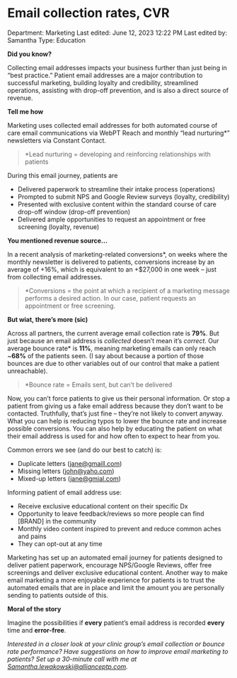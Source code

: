 # Email collection rates, CVR

Department: Marketing
Last edited: June 12, 2023 12:22 PM
Last edited by: Samantha
Type: Education

**Did you know?**

Collecting email addresses impacts your business further than just being in “best practice.” Patient email addresses are a major contribution to successful marketing, building loyalty and credibility, streamlined operations, assisting with drop-off prevention, and is also a direct source of revenue.

**Tell me how**

Marketing uses collected email addresses for both automated course of care email communications via WebPT Reach and monthly “lead nurturing*” newsletters via Constant Contact.

> *Lead nurturing = developing and reinforcing relationships with patients
> 

During this email journey, patients are

- Delivered paperwork to streamline their intake process (operations)
- Prompted to submit NPS and Google Review surveys (loyalty, credibility)
- Presented with exclusive content within the standard course of care drop-off window (drop-off prevention)
- Delivered ample opportunities to request an appointment or free screening (loyalty, revenue)

**You mentioned revenue source…**

In a recent analysis of marketing-related conversions*, on weeks where the monthly newsletter is delivered to patients, conversions increase by an average of +16%, which is equivalent to an +$27,000 in one week – just from collecting email addresses.

> *Conversions = the point at which a recipient of a marketing message performs a desired action. In our case, patient requests an appointment or free screening.
> 

**But wiat, there’s more (sic)**

Across all partners, the current average email collection rate is **79%**. But just because an email address is *collected* doesn’t mean it’s *correct.* Our average bounce rate* is **11%**, meaning marketing emails can only reach ~**68%** of the patients seen. (I say about because a portion of those bounces are due to other variables out of our control that make a patient unreachable).

> *Bounce rate = Emails sent, but can’t be delivered
> 

Now, you can’t force patients to give us their personal information. Or stop a patient from giving us a fake email address because they don’t want to be contacted. Truthfully, that’s just fine – they’re not likely to convert anyway. What you can help is reducing typos to lower the bounce rate and increase possible conversions. You can also help by educating the patient on what their email address is used for and how often to expect to hear from you.

Common errors we see (and do our best to catch) is:

- Duplicate letters ([jane@gmaill.com](mailto:jane@gmaill.com))
- Missing letters ([john@yaho.com](mailto:john@yaho.com))
- Mixed-up letters ([jane@gmial.com](mailto:jane@gmial.com))

Informing patient of email address use:

- Receive exclusive educational content on their specific Dx
- Opportunity to leave feedback/reviews so more people can find [BRAND] in the community
- Monthly video content inspired to prevent and reduce common aches and pains
- They can opt-out at any time

Marketing has set up an automated email journey for patients designed to deliver patient paperwork, encourage NPS/Google Reviews, offer free screenings and deliver exclusive educational content. Another way to make email marketing a more enjoyable experience for patients is to trust the automated emails that are in place and limit the amount you are personally sending to patients outside of this.

**Moral of the story**

Imagine the possibilities if **every** patient’s email address is recorded **every** time and **error-free**.

*Interested in a closer look at your clinic group’s email collection or bounce rate performance? Have suggestions on how to improve email marketing to patients? Set up a 30-minute call with me at [Samantha.lewakowski@allianceptp.com](mailto:Samantha.lewakowski@allianceptp.com).*